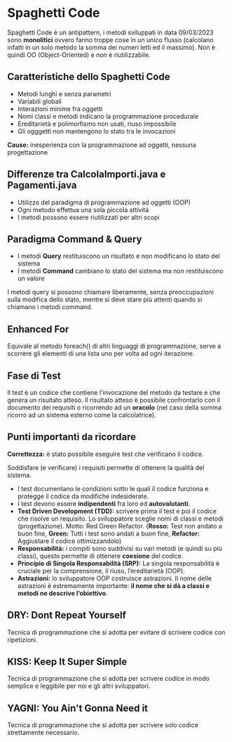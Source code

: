 # Spaghetti Code

Spaghetti Code è un antipattern, i metodi sviluppati in data 09/03/2023 sono **monolitici** ovvero fanno troppe cose in un unico flusso (calcolano infatti in un solo metodo la somma dei numeri letti ed il massimo).
Non è quindi OO (Object-Oriented) e non è riutilizzabile.

## Caratteristiche dello Spaghetti Code

* Metodi lunghi e senza parametri
* Variabili globali
* Interazioni minime fra oggetti
* Nomi classi e metodi indicano la programmazione procedurale
* Ereditarietà e polimorfismo non usati, riuso impossibile
* Gli ogggetti non mantengono lo stato tra le invocazioni

**Cause:** inesperienza con la programmazione ad oggetti, nessuna progettazione

## Differenze tra CalcolaImporti.java e Pagamenti.java

* Utilizzo del paradigma di programmazione ad oggetti (OOP)
* Ogni metodo effettua una sola piccola attività
* I metodi possono essere riutilizzati per altri scopi

## Paradigma Command & Query

* I metodi **Query** restituiscono un risultato e non modificano lo stato del sistema
* I metodi **Command** cambiano lo stato del sistema ma non restituiscono un valore

I metodi query si possono chiamare liberamente, senza preoccupazioni sulla modifica dello stato, mentre si deve stare più attenti quando si chiamano i metodi command.

## Enhanced For
Equivale al metodo foreach() di altri linguaggi di programmazione, serve a scorrere gli elementi di una lista uno per volta ad ogni iterazione.

## Fase di Test
Il test è un codice che contiene l'invocazione del metodo da testare e che genera un risultato atteso.
Il risultato atteso è possibile confrontarlo con il documento dei requisiti o ricorrendo ad un **oracolo** (nel caso della somma ricorro ad un sistema esterno come la calcolatrice).


## Punti importanti da ricordare

**Correttezza:** è stato possibile eseguire test che verificano il codice.

Soddisfare (e verificare) i requisiti permette di ottenere la qualità del
sistema.

* I test documentano le condizioni sotto le quali il codice funziona e
protegge il codice da modifiche indesiderate.
* I test devono essere
**indipendenti** fra loro ed **autovalutanti**.
* **Test Driven Development (TDD):** scrivere prima il test e poi il codice che
risolve un requisito. Lo sviluppatore sceglie nomi di classi e metodi (progettazione). 
Motto: Red Green Refactor. (**Rosso:** Test non andato a buon fine, **Green:** Tutti i test sono andati a buon fine, **Refactor:** Aggiustare il codice ottimizzandolo)
* **Responsabilità:** i compiti sono suddivisi su vari metodi (e quindi su più
classi), questo permette di ottenere **coesione** del codice.
* **Principio di Singola Responsabilità (SRP):** La singola responsabilità è cruciale
per la comprensione, il riuso, l’ereditarietà (OOP).
* **Astrazioni:** lo sviluppatore OOP costruisce astrazioni. Il nome delle
astrazioni è estremamente importante: **il nome che si dà a classi e metodi ne descrive l’obiettivo**.

## DRY: Dont Repeat Yourself
Tecnica di programmazione che si adotta per evitare di scrivere codice con ripetizioni.

## KISS: Keep It Super Simple
Tecnica di programmazione che si adotta per scrivere codice in modo semplice e leggibile per noi e gli altri sviluppatori.

## YAGNI: You Ain't Gonna Need it
Tecnica di programmazione che si adotta per scrivere solo codice strettamente necessario.
